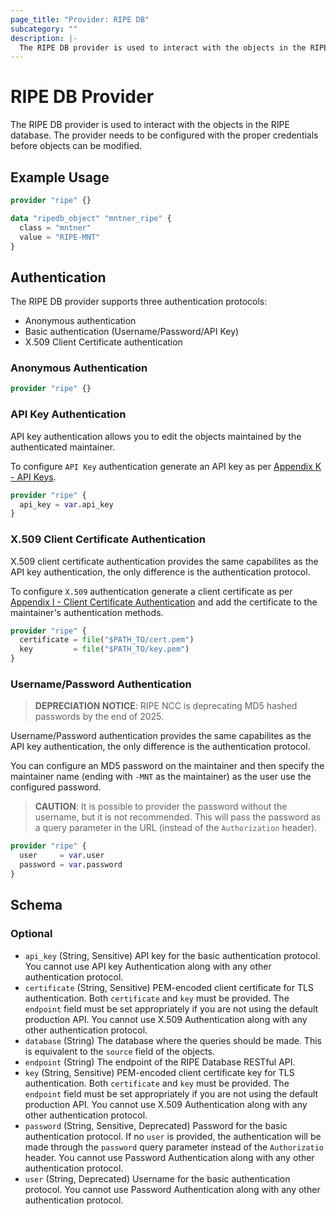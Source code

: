 ```yaml
---
page_title: "Provider: RIPE DB"
subcategory: ""
description: |-
  The RIPE DB provider is used to interact with the objects in the RIPE database. The provider needs to be configured with the proper credentials before objects can be modified.
---
```


# RIPE DB Provider

The RIPE DB provider is used to interact with the objects in the RIPE database. The provider needs to be configured with the proper credentials before objects can be modified.

## Example Usage

```terraform
provider "ripe" {}

data "ripedb_object" "mntner_ripe" {
  class = "mntner"
  value = "RIPE-MNT"
}
```

## Authentication

The RIPE DB provider supports three authentication protocols:

- Anonymous authentication
- Basic authentication (Username/Password/API Key)
- X.509 Client Certificate authentication

### Anonymous Authentication

```terraform
provider "ripe" {}
```

### API Key Authentication

API key authentication allows you to edit the objects maintained by the authenticated maintainer.

To configure `API Key` authentication generate an API key as per [Appendix K - API Keys](https://docs.db.ripe.net/Appendices/Appendix-K--API-Keys).

```terraform
provider "ripe" {
  api_key = var.api_key
}
```

### X.509 Client Certificate Authentication

X.509 client certificate authentication provides the same capabilites as the API key authentication, the only difference is the authentication protocol.

To configure `X.509` authentication generate a client certificate as per [Appendix I - Client Certificate Authentication](https://docs.db.ripe.net/Appendices/Appendix-I--Client-Certificate-Authentication/) and add the certificate to the maintainer's authentication methods.

```terraform
provider "ripe" {
  certificate = file("$PATH_TO/cert.pem")
  key         = file("$PATH_TO/key.pem")
}
```

### Username/Password Authentication

> **DEPRECIATION NOTICE**: RIPE NCC is deprecating MD5 hashed passwords by the end of 2025.

Username/Password authentication provides the same capabilites as the API key authentication, the only difference is the authentication protocol.

You can configure an MD5 password on the maintainer and then specify the maintainer name (ending with `-MNT` as the maintainer) as the user use the configured password.

> **CAUTION**: It is possible to provider the password without the username, but it is not recommended.
> This will pass the password as a query parameter in the URL (instead of the `Authorization` header).

```terraform
provider "ripe" {
  user     = var.user
  password = var.password
}
```

<!-- schema generated by tfplugindocs -->
## Schema

### Optional

- `api_key` (String, Sensitive) API key for the basic authentication protocol. You cannot use API key Authentication along with any other authentication protocol.
- `certificate` (String, Sensitive) PEM-encoded client certificate for TLS authentication. Both `certificate` and `key` must be provided. The `endpoint` field must be set appropriately if you are not using the default production API. You cannot use X.509 Authentication along with any other authentication protocol.
- `database` (String) The database where the queries should be made. This is equivalent to the `source` field of the objects.
- `endpoint` (String) The endpoint of the RIPE Database RESTful API.
- `key` (String, Sensitive) PEM-encoded client certificate key for TLS authentication. Both `certificate` and `key` must be provided. The `endpoint` field must be set appropriately if you are not using the default production API. You cannot use X.509 Authentication along with any other authentication protocol.
- `password` (String, Sensitive, Deprecated) Password for the basic authentication protocol. If no `user` is provided, the authentication will be made through the `password` query parameter instead of the `Authorizatio` header. You cannot use Password Authentication along with any other authentication protocol.
- `user` (String, Deprecated) Username for the basic authentication protocol. You cannot use Password Authentication along with any other authentication protocol.